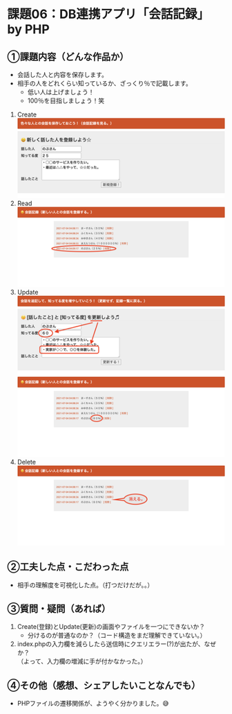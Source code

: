 # 課題06：DB連携アプリ「会話記録」 by PHP

## ①課題内容（どんな作品か）
- 会話した人と内容を保存します。
- 相手の人をどれくらい知っているか、ざっくり％で記載します。
    - 低い人は上げましょう！
    - 100％を目指しましょう！笑

1. Create
![](☆Output/01_create.png)
2. Read
![](☆Output/02_read.png)
3. Update
![](☆Output/03_update1.png)
![](☆Output/03_update2.png)
4. Delete
![](☆Output/04_delete.png)

## ②工夫した点・こだわった点
- 相手の理解度を可視化した点。（打つだけだが。。）

## ③質問・疑問（あれば）
1. Create(登録)とUpdate(更新)の画面やファイルを一つにできないか？
    - 分けるのが普通なのか？（コード構造をまだ理解できていない。）
2. index.phpの入力欄を減らしたら送信時にクエリエラー(?)が出たが、なぜか？<br>（よって、入力欄の増減に手が付かなかった。）

## ④その他（感想、シェアしたいことなんでも）
- PHPファイルの遷移関係が、ようやく分かりました。😅
